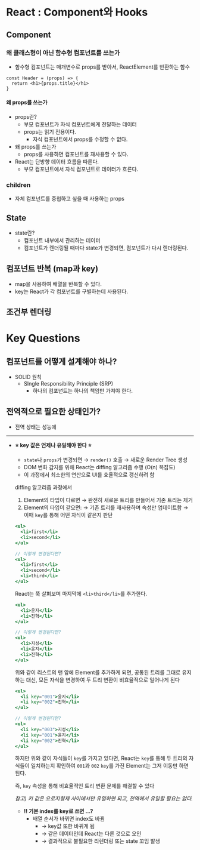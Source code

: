 # React : Component와 Hooks

## Component

### 왜 클래스형이 아닌 함수형 컴포넌트를 쓰는가

- 함수형 컴포넌트는 매개변수로 props를 받아서, ReactElement를 반환하는 함수
```
const Header = (props) => {
  return <h1>{props.title}</h1>
}
```
#### 왜 props를 쓰는가
- props란? 
  - 부모 컴포넌트가 자식 컴포넌트에게 전달하는 데이터
  - props는 읽기 전용이다. 
    - 자식 컴포넌트에서 props를 수정할 수 없다.
- 왜 props를 쓰는가
  - props를 사용하면 컴포넌트를 재사용할 수 있다.
- React는 단방향 데이터 흐름을 따른다. 
  - 부모 컴포넌트에서 자식 컴포넌트로 데이터가 흐른다.

### children
- 자체 컴포넌트를 중첩하고 싶을 때 사용하는 props

## State
- state란?
  - 컴포넌트 내부에서 관리하는 데이터
  - 컴포넌트가 렌더링될 때마다 state가 
  변경되면, 컴포넌트가 다시 렌더링된다.

## 컴포넌트 반복 (map과 key)
- map을 사용하여 배열을 반복할 수 있다.
- key는 React가 각 컴포넌트를 구별하는데 사용된다.

## 조건부 렌더링


# Key Questions
## 컴포넌트를 어떻게 설계해야 하나?
- SOLID 원칙
  - SIngle Responsibility Principle (SRP)
    - 하나의 컴포넌트는 하나의 책임만 가져야 한다.
## 전역적으로 필요한 상태인가?
- 전역 상태는 성능에 

---

- **⭐ key 값은 언제나 유일해야 한다 ⭐**
    - `state`나 `props`가 변경되면 → `render()` 호출 → 새로운 Render Tree 생성
    - DOM 변화 감지를 위해 React는 diffing 알고리즘 수행 (O(n) 복잡도)
    - 이 과정에서 최소한의 연산으로 UI를 효율적으로 갱신하려 함
    
    diffing 알고리즘 과정에서
    
    1. Element의 타입이 다르면
    → 완전히 새로운 트리를 만들어서 기존 트리는 제거
    2. Element의 타입이 같으면:
    → 기존 트리를 재사용하며 속성만 업데이트함
    → 이때 `key`를 통해 어떤 자식이 같은지 판단
    
    ```jsx
    <ul>
      <li>first</li>
      <li>second</li>
    </ul>
    
    // 이렇게 변경된다면?
    <ul>
      <li>first</li>
      <li>second</li>
      <li>third</li>
    </ul>
    ```
    
    React는 쭉 살펴보며 마지막에 `<li>third</li>`를 추가한다.
    
    ```jsx
    <ul>
      <li>윤지</li>
      <li>진혁</li>
    </ul>
    
    // 이렇게 변경된다면?
    <ul>
      <li>지성</li>
      <li>윤지</li>
      <li>진혁</li>
    </ul>
    ```
    
    위와 같이 리스트의 맨 앞에 Element를 추가하게 되면, 공통된 트리를 그대로 유지하는 대신,
    모든 자식을 변경하여 두 트리 변환이 비효율적으로 일어나게 된다
    
    ```jsx
    <ul>
      <li key="001">윤지</li>
      <li key="002">진혁</li>
    </ul>
    
    // 이렇게 변경된다면?
    <ul>
      <li key="003">지성</li>
      <li key="001">윤지</li>
      <li key="002">진혁</li>
    </ul>
    ```
    
    하지만 위와 같이 자식들이 `key`를 가지고 있다면, React는 `key`를 통해 두 트리의 자식들이 일치하는지 확인하여 `001`과 `002` `key`를 가진 Element는 그저 이동만 하면 된다.
    
    즉, `key` 속성을 통해 비효율적인 트리 변환 문제를 해결할 수 있다
    
    *참고) 키 값은 오로지형제 사이에서만 유일하면 되고, 전역에서 유일할 필요는 없다.*
    
    - **‼️ 기본 index를 key로 쓰면 …?**
        - 배열 순서가 바뀌면 index도 바뀜
            - → key값 또한 바뀌게 됨
            - → 같은 데이터인데 React는 다른 것으로 오인
            - → 결과적으로 불필요한 리렌더링 또는 state 꼬임 발생